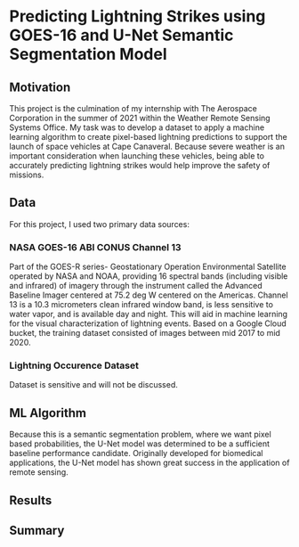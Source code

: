 # Predicting Lightning Strikes using GOES-16 and U-Net Semantic Segmentation Model

## Motivation

This project is the culmination of my internship with The Aerospace Corporation in the summer of 2021 within the Weather Remote Sensing Systems Office. My task was to develop a dataset to apply a machine learning algorithm to create pixel-based lightning predictions to support the launch of space vehicles at Cape Canaveral. Because severe weather is an important consideration when launching these vehicles, being able to accurately predicting lightning strikes would help improve the safety of missions.

## Data

For this project, I used two primary data sources:

### NASA GOES-16 ABI CONUS Channel 13

Part of the GOES-R series- Geostationary Operation Environmental Satellite operated by NASA and NOAA, providing 16 spectral bands (including visible and infrared) of imagery through the instrument called the Advanced Baseline Imager centered at 75.2 deg W centered on the Americas. Channel 13 is a 10.3 micrometers clean infrared window band, is less sensitive to water vapor, and is available day and night. This will aid in machine learning for the visual characterization of lightning events. Based on a Google Cloud bucket, the training dataset consisted of images between mid 2017 to mid 2020.

### Lightning Occurence Dataset

Dataset is sensitive and will not be discussed. 

## ML Algorithm

Because this is a semantic segmentation problem, where we want pixel based probabilities, the U-Net model was determined to be a sufficient baseline performance candidate. Originally developed for biomedical applications, the U-Net model has shown great success in the application of remote sensing. 

## Results



## Summary

